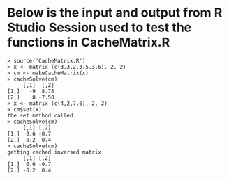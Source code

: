 # Below is the input and output from R Studio Session used to test the functions in CacheMatrix.R

~~~
> source('CacheMatrix.R')
> x <- matrix (c(3,3.2,3.5,3.6), 2, 2)
> cm <- makeCacheMatrix(x)
> cacheSolve(cm)
     [,1]  [,2]
[1,]   -9  8.75
[2,]    8 -7.50
> x <- matrix (c(4,2,7,6), 2, 2)
> cm$set(x)
the set method called
> cacheSolve(cm)
     [,1] [,2]
[1,]  0.6 -0.7
[2,] -0.2  0.4
> cacheSolve(cm)
getting cached inversed matrix
     [,1] [,2]
[1,]  0.6 -0.7
[2,] -0.2  0.4
~~~